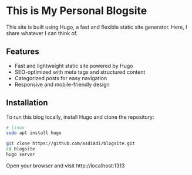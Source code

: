 # This is My Personal Blogsite

This site is built using Hugo, a fast and flexible static site generator. Here, I share whatever I can think of.

## Features
- Fast and lightweight static site powered by Hugo
- SEO-optimized with meta tags and structured content
- Categorized posts for easy navigation
- Responsive and mobile-friendly design

## Installation
To run this blog locally, install Hugo and clone the repository:
```sh
# linux
sudo apt install hugo

git clone https://github.com/asdiAdi/blogsite.git
cd blogsite
hugo server
```

Open your browser and visit http://localhost:1313

